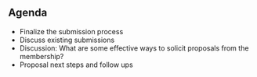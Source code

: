 ## Agenda

* Finalize the submission process
* Discuss existing submissions
* Discussion: What are some effective ways to solicit proposals from the membership?
* Proposal next steps and follow ups
